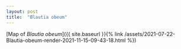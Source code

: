```yaml
---
layout: post
title:  "Blautia obeum"
---
```


[Map of _Blautia obeum_]({{ site.baseurl }}{% link /assets/2021-07-22-Blautia-obeum-render-2021-11-15-09-43-18.html %})
